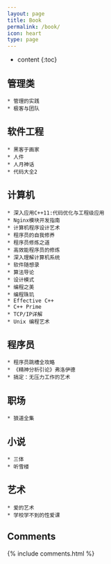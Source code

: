 ```yaml
---
layout: page
title: Book
permalink: /book/
icon: heart
type: page
---
```


* content
{:toc}

## 管理类
    * 管理的实践
    * 极客与团队

## 软件工程
    * 黑客于画家
    * 人件
    * 人月神话
    * 代码大全2

## 计算机
    * 深入应用C++11:代码优化与工程级应用
    * Nginx模块开发指南
    * 计算机程序设计艺术
    * 程序员的自我修养
    * 程序员修炼之道
    * 高效能程序员的修炼
    * 深入理解计算机系统
    * 软件随想录
    * 算法导论
    * 设计模式
    * 编程之美
    * 编程珠玑
    * Effective C++
    * C++ Prime
    * TCP/IP详解
    * Unix 编程艺术

## 程序员
    * 程序员跳槽全攻略
    * 《精神分析引论》弗洛伊德
    * 搞定：无压力工作的艺术
    
## 职场

    * 狼道全集

## 小说
    * 三体
    * 听雪楼

## 艺术
    * 爱的艺术
    * 学校学不到的性爱课

## Comments

{% include comments.html %}

